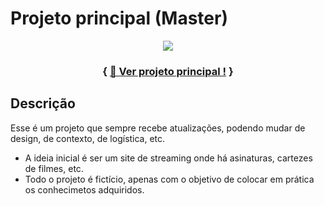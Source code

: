 # Projeto principal (Master)

<div align="center">
<img src="https://github.com/Gustavoo-Campos/master/blob/main/src/img/streaming.png">
</div>




<h3 align="center">
    
{ [🔖 Ver projeto principal !](https://gustavoo-campos.github.io/master/) }
</h3>  


 ## Descrição
 
<p>
 Esse é um projeto que sempre recebe atualizações, podendo mudar de design, de contexto, de logística, etc.
 <ul>

<li>
   A ideia inicial é ser um site de streaming onde há asinaturas, cartezes de filmes, etc.
</li>
<li>
   Todo o projeto é fictício, apenas com o objetivo de colocar em prática os conhecimetos adquiridos. 
</li> 
 </ul>
 
</p> 




  
